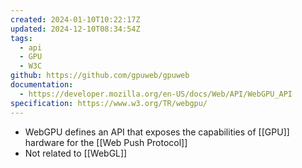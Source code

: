 ```yaml
---
created: 2024-01-10T10:22:17Z
updated: 2024-12-10T08:34:54Z
tags:
  - api
  - GPU
  - W3C
github: https://github.com/gpuweb/gpuweb
documentation:
  - https://developer.mozilla.org/en-US/docs/Web/API/WebGPU_API
specification: https://www.w3.org/TR/webgpu/
---
```

- WebGPU defines an API that exposes the capabilities of [[GPU]] hardware for the [[Web Push Protocol]]
- Not related to [[WebGL]]